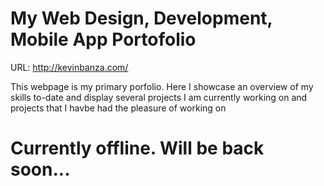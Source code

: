 # My Web Design, Development, Mobile App Portofolio 

URL: http://kevinbanza.com/

This webpage is my primary porfolio. Here I showcase an overview of my skills to-date and display several projects I am 
currently working on and projects that I havbe had the pleasure of working on

# Currently offline. Will be back soon... 
